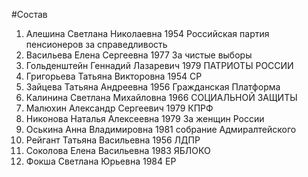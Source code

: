 #Состав
1. Алешина Светлана Николаевна 1954 Российская партия пенсионеров за справедливость
2. Васильева Елена Сергеевна 1977 За чистые выборы
3. Гольденштейн Геннадий Лазаревич 1979 ПАТРИОТЫ РОССИИ
4. Григорьева Татьяна Викторовна 1954 СР
5. Зайцева Татьяна Андреевна 1956 Гражданская Платформа
6. Калинина Светлана Михайловна 1966 СОЦИАЛЬНОЙ ЗАЩИТЫ
7. Малюхин Александр Сергеевич 1979 КПРФ
8. Никонова Наталья Алексеевна 1979 За женщин России
9. Оськина Анна Владимировна 1981 собрание Адмиралтейского
10. Рейгант Татьяна Васильевна 1956 ЛДПР
11. Соколова Елена Васильевна 1983 ЯБЛОКО
12. Фокша Светлана Юрьевна 1984 ЕР
